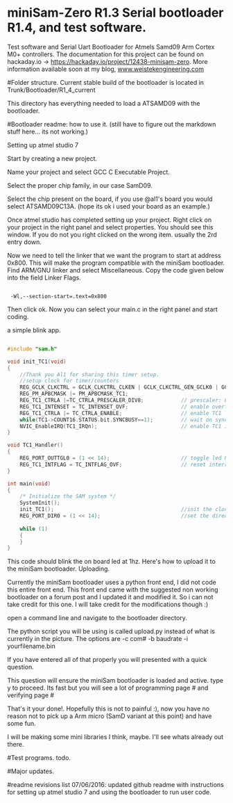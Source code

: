 # miniSam-Zero R1.3 Serial bootloader R1.4, and test software.

Test software and Serial Uart Bootloader for Atmels Samd09 Arm Cortex M0+ controllers. The documentation for this project can be found on hackaday.io -> https://hackaday.io/project/12438-minisam-zero. More information available soon at my blog, www.weistekengineering.com

#Folder structure.
Current stable build of the bootloader is located in
Trunk/Bootloader/R1_4_current

This directory has everything needed to load a ATSAMD09 with the bootloader. 

#Bootloader readme: how to use it.
(still have to figure out the markdown stuff here... its not working.)

Setting up atmel studio 7

Start by creating a new project.

Name your project and select GCC C Executable Project.

Select the proper chip family, in our case SamD09.

Select the chip present on the board, if you use @al1's board you would select ATSAMD09C13A. (hope its ok i used your board as an example.)

Once atmel studio has completed setting up your project. Right click on your project in the right panel and select properties. You should see this window. If you do not you right clicked on the wrong item. usually the 2rd entry down.

Now we need to tell the linker that we want the program to start at address 0x800. This will make the program compatible with the miniSam bootloader. Find ARM/GNU linker and select Miscellaneous. Copy the code given below into the field Linker Flags.
```

 -Wl,--section-start=.text=0x800

```
Then click ok. Now you can select your main.c in the right panel and start coding.

a simple blink app.

```c++

#include "sam.h"

void init_TC1(void)
{
	//Thank you Al1 for sharing this timer setup.
	//setup clock for timer/counters
	REG_GCLK_CLKCTRL = GCLK_CLKCTRL_CLKEN | GCLK_CLKCTRL_GEN_GCLK0 | GCLK_CLKCTRL_ID_TC1_TC2;
	REG_PM_APBCMASK |= PM_APBCMASK_TC1;
	REG_TC1_CTRLA |=TC_CTRLA_PRESCALER_DIV8;			// prescaler: 8
	REG_TC1_INTENSET = TC_INTENSET_OVF;					// enable overflow interrupt
	REG_TC1_CTRLA |= TC_CTRLA_ENABLE;					// enable TC1
	while(TC1->COUNT16.STATUS.bit.SYNCBUSY==1);			// wait on sync
	NVIC_EnableIRQ(TC1_IRQn);							// enable TC1 interrupt in the nested         --      interrupt controller
}

void TC1_Handler()
{
	REG_PORT_OUTTGL0 = (1 << 14);						// toggle led PA14
	REG_TC1_INTFLAG = TC_INTFLAG_OVF;					// reset interrupt flag - NEEDED HERE!
}

int main(void)
{
    /* Initialize the SAM system */
    SystemInit();
	init_TC1();											//init the clock.
	REG_PORT_DIR0 = (1 << 14);							//set the direction to output of PA14
	
    while (1) 
    {
    }
}

```

This code should blink the on board led at 1hz. Here's how to upload it to the miniSam bootloader.
Uploading.

Currently the miniSam bootloader uses a python front end, I did not code this entire front end. This front end came with the suggested non working bootloader on a forum post and I updated it and modified it. So i can not take credit for this one. I will take credit for the modifications though :)

open a command line and navigate to the bootloader directory.

The python script you will be using is called upload.py instead of what is currently in the picture. The options are -c com# -b baudrate -i yourfilename.bin

If you have entered all of that properly you will presented with a quick question.

This question will ensure the miniSam bootloader is loaded and active. type y to proceed. Its fast but you will see a lot of programming page # and verifying page #

That's it your done!. Hopefully this is not to painful :), now you have no reason not to pick up a Arm micro (SamD variant at this point) and have some fun.

I will be making some mini libraries I think, maybe. I'll see whats already out there.

#Test programs.
todo.

#Major updates.

#readme revisions list
07/06/2016: updated github readme with instructions for setting up atmel studio 7 and using the bootloader to run user code.

